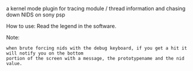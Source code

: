 a kernel mode plugin for tracing module / thread information and chasing down NIDS on sony psp 

How to use:
	Read the legend in the software.
	
Note:
	
 	when brute forcing nids with the debug keyboard, if you get a hit it will notify you on the bottom
	portion of the screen with a message, the prototypename and the nid value.
